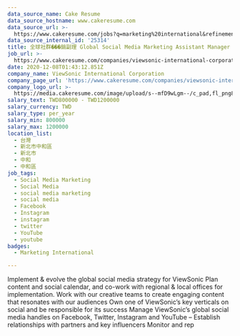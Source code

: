 ```yaml
---
data_source_name: Cake Resume
data_source_hostname: www.cakeresume.com
data_source_url: >-
  https://www.cakeresume.com/jobs?q=marketing%20international&refinementList%5Blang_name%5D%5B0%5D=English&refinementList%5Bsalary_type%5D=per_year&range%5Bsalary_range%5D%5Bmin%5D=1000000
data_source_internal_id: '25314'
title: 全球社群���銷副理 Global Social Media Marketing Assistant Manager
job_url: >-
  https://www.cakeresume.com/companies/viewsonic-international-corporation/jobs/global-social-media-marketing-assistant-manager
date: 2020-12-08T01:43:12.851Z
company_name: ViewSonic International Corporation
company_page_url: 'https://www.cakeresume.com/companies/viewsonic-international-corporation'
company_logo_url: >-
  https://media.cakeresume.com/image/upload/s--mfD9wLgm--/c_pad,fl_png8,h_200,w_200/v1588058492/auzfyk61ypziemamoszg.png
salary_text: TWD800000 - TWD1200000
salary_currency: TWD
salary_type: per_year
salary_min: 800000
salary_max: 1200000
location_list:
  - 台灣
  - 新北市中和區
  - 新北市
  - 中和
  - 中和區
job_tags:
  - Social Media Marketing
  - Social Media
  - social media marketing
  - social media
  - Facebook
  - Instagram
  - instagram
  - twitter
  - YouTube
  - youtube
badges:
  - Marketing International

---
```


Implement & evolve the global social media strategy for ViewSonic Plan content and social calendar, and co-work with regional & local offices for implementation. Work with our creative teams to create engaging content that resonates with our audiences Own one of ViewSonic’s key verticals on social and be responsible for its success Manage ViewSonic’s global social media handles on Facebook, Twitter, Instagram and YouTube – Establish relationships with partners and key influencers Monitor and rep